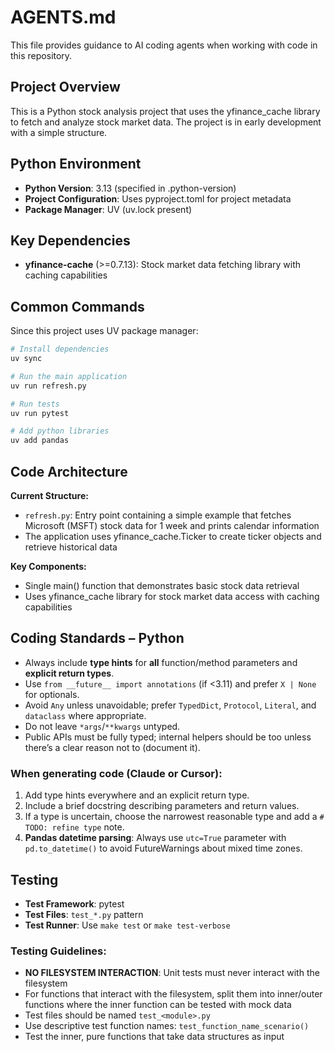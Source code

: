 # AGENTS.md

This file provides guidance to AI coding agents when working with code in this repository.

## Project Overview

This is a Python stock analysis project that uses the yfinance_cache library to fetch and analyze stock market data. The project is in early development with a simple structure.

## Python Environment

- **Python Version**: 3.13 (specified in .python-version)
- **Project Configuration**: Uses pyproject.toml for project metadata
- **Package Manager**: UV (uv.lock present)

## Key Dependencies

- **yfinance-cache** (>=0.7.13): Stock market data fetching library with caching capabilities

## Common Commands

Since this project uses UV package manager:

```bash
# Install dependencies
uv sync

# Run the main application
uv run refresh.py

# Run tests
uv run pytest

# Add python libraries
uv add pandas
```

## Code Architecture

**Current Structure:**
- `refresh.py`: Entry point containing a simple example that fetches Microsoft (MSFT) stock data for 1 week and prints calendar information
- The application uses yfinance_cache.Ticker to create ticker objects and retrieve historical data

**Key Components:**
- Single main() function that demonstrates basic stock data retrieval
- Uses yfinance_cache library for stock market data access with caching capabilities

## Coding Standards – Python

- Always include **type hints** for **all** function/method parameters and **explicit return types**.
- Use `from __future__ import annotations` (if <3.11) and prefer `X | None` for optionals.
- Avoid `Any` unless unavoidable; prefer `TypedDict`, `Protocol`, `Literal`, and `dataclass` where appropriate.
- Do not leave `*args`/`**kwargs` untyped.
- Public APIs must be fully typed; internal helpers should be too unless there’s a clear reason not to (document it).

### When generating code (Claude or Cursor):
1) Add type hints everywhere and an explicit return type.
2) Include a brief docstring describing parameters and return values.
3) If a type is uncertain, choose the narrowest reasonable type and add a `# TODO: refine type` note.
4) **Pandas datetime parsing**: Always use `utc=True` parameter with `pd.to_datetime()` to avoid FutureWarnings about mixed time zones.

## Testing

- **Test Framework**: pytest
- **Test Files**: `test_*.py` pattern
- **Test Runner**: Use `make test` or `make test-verbose`

### Testing Guidelines:
- **NO FILESYSTEM INTERACTION**: Unit tests must never interact with the filesystem
- For functions that interact with the filesystem, split them into inner/outer functions where the inner function can be tested with mock data
- Test files should be named `test_<module>.py`
- Use descriptive test function names: `test_function_name_scenario()`
- Test the inner, pure functions that take data structures as input